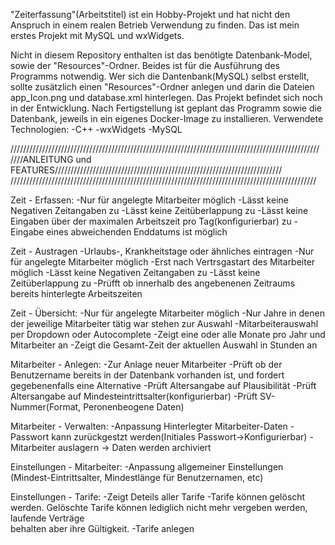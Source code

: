 "Zeiterfassung"(Arbeitstitel) ist ein Hobby-Projekt und hat nicht den Anspruch in einem realen Betrieb Verwendung zu finden.
Das ist mein erstes Projekt mit MySQL und wxWidgets.

Nicht in diesem Repository enthalten ist das benötigte Datenbank-Model, sowie der "Resources"-Ordner.
Beides ist für die Ausführung des Programms notwendig. Wer sich die Dantenbank(MySQL) selbst erstellt, sollte zusätzlich
einen "Resources"-Ordner anlegen und darin die Dateien app_Icon.png und database.xml hinterlegen.
Das Projekt befindet sich noch in der Entwicklung.
Nach Fertigstellung ist geplant das Programm sowie die Datenbank, jeweils in ein eigenes Docker-Image zu installieren.
Verwendete Technologien:
-C++
-wxWidgets
-MySQL


//////////////////////////////////////////////////////////////////////////////////////////////////
////ANLEITUNG und FEATURES////////////////////////////////////////////////////////////////////////
/////////////////////////////////////////////////////////////////////////////////////////////////

Zeit - Erfassen:
    -Nur für angelegte Mitarbeiter möglich
    -Lässt keine Negativen Zeitangaben zu
    -Lässt keine Zeitüberlappung zu
    -Lässt keine Eingaben über der maximalen Arbeitszeit pro Tag(konfigurierbar) zu
    -Eingabe eines abweichenden Enddatums ist möglich

Zeit - Austragen
    -Urlaubs-, Krankheitstage oder ähnliches eintragen
    -Nur für angelegte Mitarbeiter möglich
    -Erst nach Vertrsgastart des Mitarbeiter möglich
    -Lässt keine Negativen Zeitangaben zu
    -Lässt keine Zeitüberlappung zu
    -Prüfft ob innerhalb des angebenenen Zeitraums bereits hinterlegte Arbeitszeiten

Zeit - Übersicht:
    -Nur für angelegte Mitarbeiter möglich
    -Nur Jahre in denen der jeweilige Mitarbeiter tätig war stehen zur Auswahl
    -Mitarbeiterauswahl per Dropdown oder Autocomplete
    -Zeigt eine oder alle Monate pro Jahr und Mitarbeiter an
    -Zeigt die Gesamt-Zeit der aktuellen Auswahl in Stunden an


Mitarbeiter - Anlegen:
  -Zur Anlage neuer Mitarbeiter
  -Prüft ob der Benutzername bereits in der Datenbank vorhanden ist, und fordert gegebenenfalls eine Alternative
  -Prüft Altersangabe auf Plausibilität
  -Prüft Altersangabe auf Mindesteintrittsalter(konfigurierbar)
  -Prüft SV-Nummer(Format, Peronenbeogene Daten)

Mitarbeiter - Verwalten:
    -Anpassung Hinterlegter Mitarbeiter-Daten
    -Passwort kann zurückgestzt werden(Initiales Passwort->Konfigurierbar)
    -Mitarbeiter auslagern -> Daten werden archiviert

Einstellungen - Mitarbeiter:
    -Anpassung allgemeiner Einstellungen (Mindest-Eintrittsalter, Mindestlänge für Benutzernamen, etc)

Einstellungen - Tarife:
    -Zeigt Deteils aller Tarife
    -Tarife können gelöscht werden. Gelöschte Tarife können lediglich nicht mehr vergeben werden, laufende Verträge         
     behalten aber ihre Gültigkeit.
    -Tarife anlegen
     